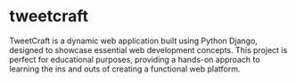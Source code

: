 # tweetcraft
TweetCraft is a dynamic web application built using Python Django, designed to showcase essential web development concepts. This project is perfect for educational purposes, providing a hands-on approach to learning the ins and outs of creating a functional web platform.
